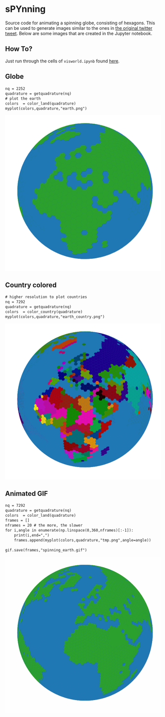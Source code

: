# sPYnning
Source code for animating a spinning globe, consisting of hexagons. This can be used to generate images similar to the ones in [the original twitter tweet](https://twitter.com/cmmndy/status/1281187892845588480). Below are some images that are created in the Jupyter notebook.

## How To?
Just run through the cells of `visworld.ipynb` found [here](https://github.com/camminady/sPYnning/blob/master/visworld.ipynb).


## Globe
```
nq = 2252
quadrature = getquadrature(nq)
# plot the earth 
colors  = color_land(quadrature)
myplot(colors,quadrature,"earth.png")
```
![Globe](https://github.com/camminady/sPYnning/blob/master/earth.png?raw=true)


## Country colored
```
# higher resolution to plot countries
nq = 7292
quadrature = getquadrature(nq)
colors  = color_country(quadrature)
myplot(colors,quadrature,"earth_country.png")
```
![Globe](https://github.com/camminady/sPYnning/blob/master/earth_country.png?raw=true)


## Animated GIF
```
nq = 7292
quadrature = getquadrature(nq)
colors  = color_land(quadrature)
frames = []
nframes = 20 # the more, the slower 
for i,angle in enumerate(np.linspace(0,360,nframes)[:-1]):
    print(i,end=",")
    frames.append(myplot(colors,quadrature,"tmp.png",angle=angle))

gif.save(frames,"spinning_earth.gif")
```
![Globe](https://github.com/camminady/sPYnning/blob/master/spinning_earth.gif?raw=true)
